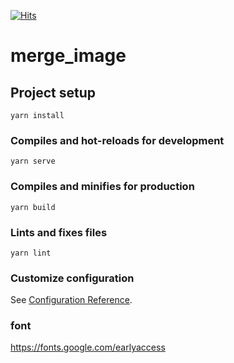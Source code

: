[![Hits](https://hits.seeyoufarm.com/api/count/incr/badge.svg?url=https%3A%2F%2Fmerge.oozoo.site&count_bg=%2379C83D&title_bg=%23555555&icon=vue-dot-js.svg&icon_color=%23E7E7E7&title=hits&edge_flat=false)](https://hits.seeyoufarm.com)
# merge_image

## Project setup
```
yarn install
```

### Compiles and hot-reloads for development
```
yarn serve
```

### Compiles and minifies for production
```
yarn build
```

### Lints and fixes files
```
yarn lint
```

### Customize configuration
See [Configuration Reference](https://cli.vuejs.org/config/).


### font
https://fonts.google.com/earlyaccess

